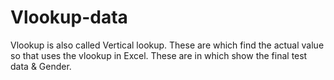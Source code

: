 # Vlookup-data


Vlookup is also called Vertical lookup. 
These are which find the actual value so that uses the vlookup in Excel.
These are in which show the final test data & Gender.
